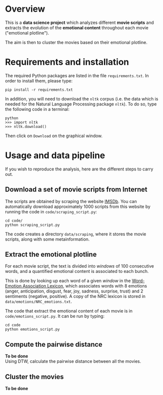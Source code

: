 # Overview

This is a **data science project** which analyzes different **movie scripts** and extracts the evolution of the **emotional content** throughout each movie ("emotional plotline").

The aim is then to cluster the movies based on their emotional plotline.

# Requirements and installation

The required Python packages are listed in the file `requirements.txt`. In order to install them, please type:
```
pip install -r requirements.txt
```

In addition, you will need to download the `nltk` corpus (i.e. the data which is needed for the Natural Language Processing package `nltk`). To do so, type the following code in a terminal:
```
python
>>> import nltk
>>> nltk.download()
```
Then click on `Download` on the graphical window.

# Usage and data pipeline

If you wish to reproduce the analysis, here are the different steps to carry out.

## Download a set of movie scripts from Internet

The scripts are obtained by scraping the website [IMSDb](http://www.imsdb.com/). You can automatically download approximately 1000 scripts from this website by running the code in `code/scraping_script.py`:
```
cd code/
python scraping_script.py
```
The code creates a directory `data/scraping`, where it stores the movie scripts, along with some metainformation.

## Extract the emotional plotline

For each movie script, the text is divided into *windows* of 100 consecutive words, and a quantified emotional content is associated to each bunch.

This is done by looking up each word of a given *window* in the [Word-Emotion Association Lexicon](http://saifmohammad.com/WebPages/NRC-Emotion-Lexicon.htm), which associates words with 8 emotions (anger, anticipation, disgust, fear, joy, sadness, surprise, trust) and 2 sentiments (negative, positive). A copy of the NRC lexicon is stored in `data/emotions/NRC_emotions.txt`.

The code that extract the emotional content of each movie is in `code/emotions_script.py`. It can be run by typing:
```
cd code
python emotions_script.py
```

## Compute the pairwise distance

**To be done**  
Using DTW, calculate the pairwise distance between all the movies.

## Cluster the movies

**To be done**
